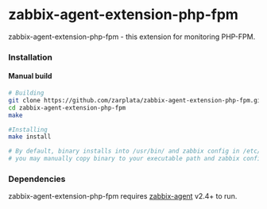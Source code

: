 # zabbix-agent-extension-php-fpm

zabbix-agent-extension-php-fpm - this extension for monitoring PHP-FPM.

### Installation

#### Manual build

```sh
# Building
git clone https://github.com/zarplata/zabbix-agent-extension-php-fpm.git
cd zabbix-agent-extension-php-fpm
make

#Installing
make install

# By default, binary installs into /usr/bin/ and zabbix config in /etc/zabbix/zabbix_agentd.conf.d/ but,
# you may manually copy binary to your executable path and zabbix config to specific include directory
```

### Dependencies

zabbix-agent-extension-php-fpm requires [zabbix-agent](http://www.zabbix.com/download) v2.4+ to run.
